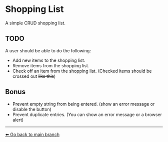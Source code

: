 # Shopping List
A simple CRUD shopping list.

## TODO
A user should be able to do the following:
- Add new items to the shopping list.
- Remove items from the shopping list.
- Check off an item from the shopping list. (Checked items should be crossed out ~~like this~~)

## Bonus
- Prevent empty string from being entered. (show an error message or disable the button)
- Prevent duplicate entries. (You can show an error message or a browser alert)

---

[:arrow_left: Go back to main branch](https://github.com/OttrTechnology/react-assessment#getting-started)
